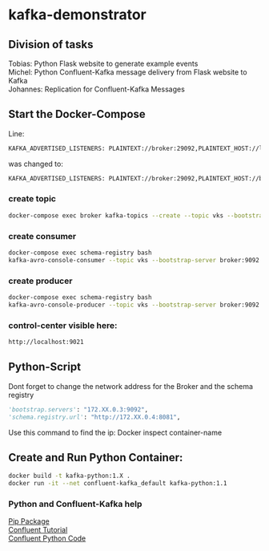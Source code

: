 # kafka-demonstrator

## Division of tasks
Tobias: Python Flask website to generate example events</br>
Michel: Python Confluent-Kafka message delivery from Flask website to Kafka</br>
Johannes: Replication for Confluent-Kafka Messages</br>

## Start the Docker-Compose
Line:
```bash
KAFKA_ADVERTISED_LISTENERS: PLAINTEXT://broker:29092,PLAINTEXT_HOST://localhost:9092
```
was changed to:
```bash
KAFKA_ADVERTISED_LISTENERS: PLAINTEXT://broker:29092,PLAINTEXT_HOST://broker:9092
```
### create topic
```bash
docker-compose exec broker kafka-topics --create --topic vks --bootstrap-server broker:9092 --replication-factor 1 --partitions 1
```
### create consumer 
```bash
docker-compose exec schema-registry bash
kafka-avro-console-consumer --topic vks --bootstrap-server broker:9092 
```

### create producer
```bash
docker-compose exec schema-registry bash
kafka-avro-console-producer --topic vks --bootstrap-server broker:9092 --property value.schema="$(< /opt/app/schema/order_detail.avsc)"
```

### control-center visible here: 
```bash
http://localhost:9021
```

## Python-Script
Dont forget to change the network address for the Broker and the schema registry
```python
'bootstrap.servers': "172.XX.0.3:9092",
'schema.registry.url': "http://172.XX.0.4:8081",
```
Use this command to find the ip: Docker inspect container-name

## Create and Run Python Container:
```bash
docker build -t kafka-python:1.X .
docker run -it --net confluent-kafka_default kafka-python:1.1
```
### Python and Confluent-Kafka help
[Pip Package](https://pypi.org/project/confluent-kafka/)</br>
[Confluent Tutorial](https://kafka-tutorials.confluent.io/kafka-console-consumer-producer/kafka.html#initialize-the-project)</br>
[Confluent Python Code](https://github.com/confluentinc/confluent-kafka-python)</br>
